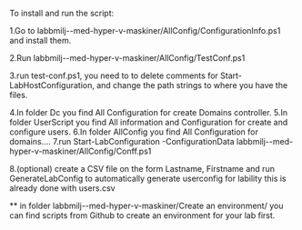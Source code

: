 



To install and run the script:

1.Go to labbmilj--med-hyper-v-maskiner/AllConfig/ConfigurationInfo.ps1 and install them.

2.Run labbmilj--med-hyper-v-maskiner/AllConfig/TestConf.ps1

3.run test-conf.ps1, you need to  to delete comments for Start-LabHostConfiguration, and change the path strings to where you have the files.

4.In folder Dc you find All Configuration for create Domains controller.
5.In folder UserScript you find All information and Configuration for create and configure users.
6.In folder AllConfig you find All Configuration for domains....
7.run Start-LabConfiguration -ConfigurationData    labbmilj--med-hyper-v-maskiner/AllConfig/Conff.ps1

8.(optional) create a CSV file on the form Lastname, Firstname and run GenerateLabConfig to automatically generate userconfig for lability this is already done with users.csv


** in folder labbmilj--med-hyper-v-maskiner/Create an environment/  you can find scripts from Github to create an environment for your lab first.
